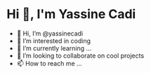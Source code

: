 <h1 center> Hi 👋, I'm Yassine Cadi </h1>

- 👋 Hi, I’m @yassinecadi <br>
- 👀 I’m interested in coding <br>
- 🌱 I’m currently learning ... <br>
- 💞️ I’m looking to collaborate on cool projects <br>
- 📫 How to reach me ... 

<!---
yassinecadi/yassinecadi is a ✨ special ✨ repository because its `README.md` (this file) appears on your GitHub profile.
You can click the Preview link to take a look at your changes.
--->
